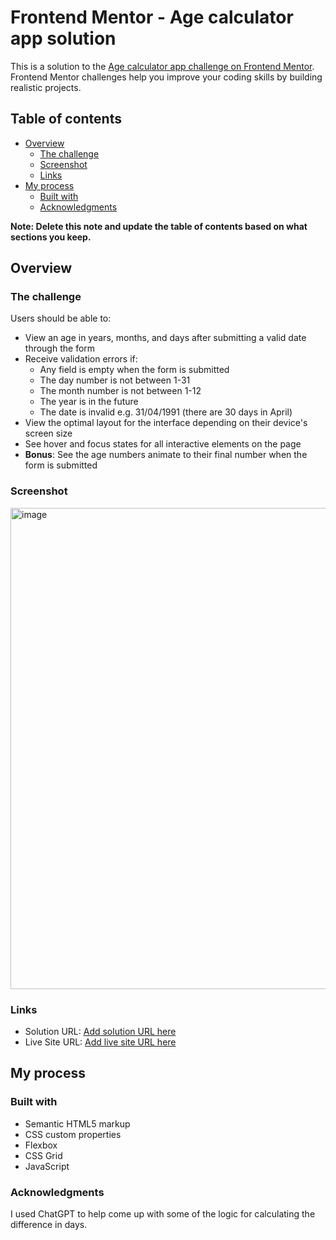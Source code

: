 # Frontend Mentor - Age calculator app solution

This is a solution to the [Age calculator app challenge on Frontend Mentor](https://www.frontendmentor.io/challenges/age-calculator-app-dF9DFFpj-Q). Frontend Mentor challenges help you improve your coding skills by building realistic projects. 

## Table of contents

- [Overview](#overview)
  - [The challenge](#the-challenge)
  - [Screenshot](#screenshot)
  - [Links](#links)
- [My process](#my-process)
  - [Built with](#built-with)
  - [Acknowledgments](#acknowledgments)

**Note: Delete this note and update the table of contents based on what sections you keep.**

## Overview

### The challenge

Users should be able to:

- View an age in years, months, and days after submitting a valid date through the form
- Receive validation errors if:
  - Any field is empty when the form is submitted
  - The day number is not between 1-31
  - The month number is not between 1-12
  - The year is in the future
  - The date is invalid e.g. 31/04/1991 (there are 30 days in April)
- View the optimal layout for the interface depending on their device's screen size
- See hover and focus states for all interactive elements on the page
- **Bonus**: See the age numbers animate to their final number when the form is submitted

### Screenshot

<img width="770" alt="image" src="https://user-images.githubusercontent.com/18078663/231010736-3304d451-54e9-4048-80f4-78972dbd75a5.png">

### Links

- Solution URL: [Add solution URL here](https://your-solution-url.com)
- Live Site URL: [Add live site URL here](https://jmaloon.github.io/age-calculator/)

## My process

### Built with

- Semantic HTML5 markup
- CSS custom properties
- Flexbox
- CSS Grid
- JavaScript

### Acknowledgments

I used ChatGPT to help come up with some of the logic for calculating the difference in days.
